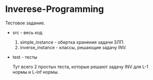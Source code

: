 # Inverese-Programming

Тестовое задание.

- src - весь код

  1. simple_instance - обертка хранения задачи ЗЛП.
  2. inverse_instance - классы, решающие задачу INV.

- test - тесты

    Тут всего 2 простых теста, которые решают задачу INV для L-1 нормы и L-inf нормы. 

